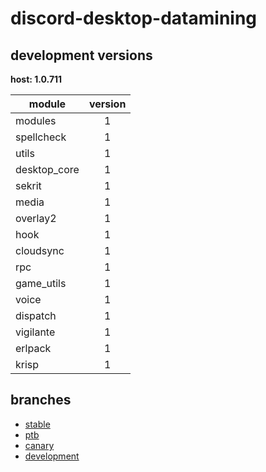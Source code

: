 # discord-desktop-datamining

## development versions

**host: 1.0.711**

| module | version |
| ------ | :-----: |
| modules | 1 |
| spellcheck | 1 |
| utils | 1 |
| desktop_core | 1 |
| sekrit | 1 |
| media | 1 |
| overlay2 | 1 |
| hook | 1 |
| cloudsync | 1 |
| rpc | 1 |
| game_utils | 1 |
| voice | 1 |
| dispatch | 1 |
| vigilante | 1 |
| erlpack | 1 |
| krisp | 1 |

## branches

- [stable](https://github.com/OpenAsar/discord-desktop-datamining/tree/stable)
- [ptb](https://github.com/OpenAsar/discord-desktop-datamining/tree/ptb)
- [canary](https://github.com/OpenAsar/discord-desktop-datamining/tree/canary)
- [development](https://github.com/OpenAsar/discord-desktop-datamining/tree/development)